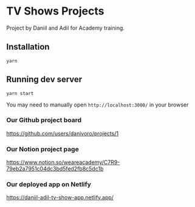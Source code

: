 # TV Shows Projects

Project by Daniil and Adil for Academy training.

## Installation

`yarn`

## Running dev server

`yarn start`

You may need to manually open `http://localhost:3000/` in your browser

### Our Github project board

https://github.com/users/danivoro/projects/1

### Our Notion project page

https://www.notion.so/weareacademy/C7R9-79eb2a7951c04dc3bd5fed2fb8c5dc1b

### Our deployed app on Netlify

https://daniil-adil-tv-show-app.netlify.app/


